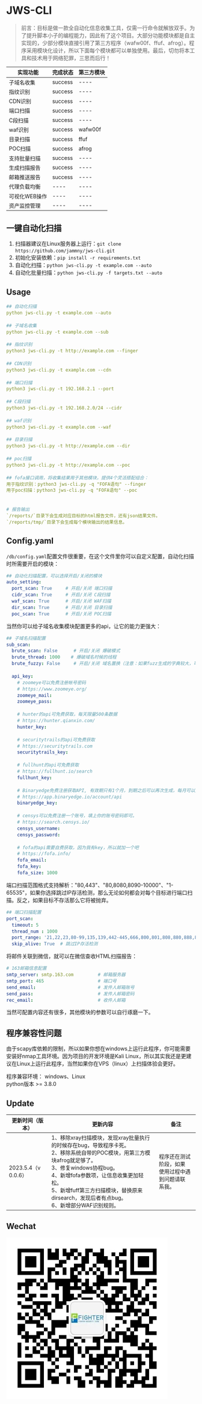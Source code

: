 # JWS-CLI  

> 前言：目标是做一款全自动化信息收集工具，仅需一行命令就解放双手。为了提升脚本小子的编程能力，因此有了这个项目。大部分功能模块都是自主实现的，少部分模块直接引用了第三方程序（wafw00f、ffuf、afrog）。程序采用模块化设计，所以下面每个模块都可以单独使用。最后，切勿将本工具和技术用于网络犯罪，三思而后行！

| 实现功能     | 完成状态    | 第三方模块         |
|----------|---------|---------------|
| 子域名收集    | success | ----         |
| 指纹识别     | success | ----         |
| CDN识别    | success | ----         |
| 端口扫描     | success | ----         |
| C段扫描     | success | ----  |
| waf识别    | success | wafw00f       |
| 目录扫描     | success | ffuf          |
| POC扫描    | success | afrog         |
| 支持批量扫描   | success | ----         |
| 生成扫描报告   | success | ----         |
| 邮箱推送报告   | success | ----         |
| 代理负载均衡   | ----    | ----          |
| 可视化WEB操作 | ----    | ----          |
| 资产监控管理   | ----    | ----          |

## 一键自动化扫描 
1. 扫描器建议在Linux服务器上运行：`git clone https://github.com/jammny/jws-cli.git`
2. 初始化安装依赖：`pip install -r requirements.txt`
3. 自动化扫描：`python jws-cli.py -t example.com --auto`
4. 自动化批量扫描：`python jws-cli.py -f targets.txt --auto`

## Usage

```yaml
## 自动化扫描
python jws-cli.py -t example.com --auto

## 子域名收集
python jws-cli.py -t example.com --sub

## 指纹识别
python3 jws-cli.py -t http://example.com --finger

## CDN识别
python3 jws-cli.py -t example.com --cdn

## 端口扫描
python3 jws-cli.py -t 192.168.2.1 --port

## C段扫描
python3 jws-cli.py -t 192.168.2.0/24 --cidr

## waf识别
python3 jws-cli.py -t example.com --waf

## 目录扫描
python3 jws-cli.py -t http://example.com --dir

## poc扫描
python3 jws-cli.py -t http://example.com --poc

## fofa接口调用，将收集结果用于其他模块，提供4个灵活搭配组合：
用于指纹识别：python3 jws-cli.py -q "FOFA语句" --finger
用于poc扫描：python3 jws-cli.py -q "FOFA语句" --poc


# 报告输出
`/reports/`目录下会生成对应目标的html报告文件，还有json结果文件。
`/reports/tmp/`目录下会生成每个模块输出的结果信息。
```

## Config.yaml
`/db/config.yaml`配置文件很重要，在这个文件里你可以自定义配置，自动化扫描时所需要开启的模块：
```yaml
## 自动化扫描配置，可以选择开启/关闭的模块
auto_setting:
  port_scan: True     # 开启/关闭 端口扫描
  cidr_scan: True     # 开启/关闭 C段扫描
  waf_scan: True      # 开启/关闭 WAF扫描
  dir_scan: True      # 开启/关闭 目录扫描
  poc_scan: True      # 开启/关闭 POC扫描
```
当然你可以给子域名收集模块配置更多的api，让它的能力更强大：<br/>
```yaml
## 子域名扫描配置
sub_scan:
  brute_scan: False      # 开启/关闭 爆破模式
  brute_thread: 1000    # 爆破域名时候的线程
  brute_fuzzy: False     # 开启/关闭 域名置换（注意：如果fuzz生成的字典较大，可能会导致爆破时间很长。）

  api_key:
    # zoomeye可以免费注册帐号密码
    # https://www.zoomeye.org/
    zoomeye_mail:
    zoomeye_pass:

    # hunter的api可免费获取，每天限量500条数据
    # https://hunter.qianxin.com/
    hunter_key:

    # securitytrails的api可免费获取
    # https://securitytrails.com
    securitytrails_key:

    # fullhunt的api可免费获取
    # https://fullhunt.io/search
    fullhunt_key:

    # Binaryedge免费注册获取API, 有效期只有1个月，到期之后可以再次生成，每月可以查询250次。
    # https://app.binaryedge.io/account/api
    binaryedge_key:

    # censys可以免费注册一个账号，填上你的账号密码即可。
    # https://search.censys.io/
    censys_username:
    censys_password:

    # fofa的api需要自费获取，因为我有key，所以就加一个吧
    # https://fofa.info/
    fofa_email:
    fofa_key:
    fofa_size: 1000
```
端口扫描范围格式支持解析："80,443"、"80,8080,8090-10000"、"1-65535"，如果你选择跳过IP存活检测，那么无论如何都会对每个目标进行端口扫描。反之，如果目标不存活那么它将被抛弃。
```yaml
## 端口扫描配置
port_scan:
  timeout: 5
  thread_num : 1000
  port_range: '21,22,23,80-99,135,139,442-445,666,800,801,808,880,888,889,1000-2379,3000-10010,11115,12018,12443,14000,16080,18000-18098,19001,19080,20000,20720,21000,21501,21502,28018,20880,27017'
  skip_alive: True  # 跳过IP存活检测
```

将邮件关联到微信，就可以在微信查收HTML扫描报告：
```yaml
# 163邮箱信息配置
smtp_server: smtp.163.com         # 邮箱服务器
smtp_port: 465                    # 端口号
send_email:                       # 发件人邮箱账号
send_pass:                        # 发件人邮箱密码
rec_email:                        # 收件人邮箱
```

当然可配置内容还有很多，其他模块的参数可以自行琢磨一下。

## 程序兼容性问题  

由于scapy库依赖的限制，所以如果你想在windows上运行此程序，你可能需要安装好nmap工具环境。因为项目的开发环境是Kali Linux，所以其实我还是更建议在Linux上运行此程序，当然如果你在VPS（linux）上扫描体验会更好。</br>

程序兼容环境： windows、Linux </br>
python版本 >= 3.8.0

## Update

| 更新时间（版本）          | 更新内容                                                                                                                                                                                          | 备注                                 |
|-------------------|-----------------------------------------------------------------------------------------------------------------------------------------------------------------------------------------------|------------------------------------|
| 2023.5.4（v 0.0.6） | 1、移除xray扫描模块，发现xray批量执行的时候存在bug，导致程序卡死。<br/>2、移除系统自带的POC模块，用第三方模块afrog就足够了。<br/>3、修复windows协程bug。<br/>4、新增fofa参数项，让信息收集更加轻松。<br/>5、新增fuff第三方扫描模块，替换原来dirsearch，发现后者有点bug。 <br/>6、新增部分WAF识别规则。 | 程序还在测试阶段，如果<br/>使用过程中遇到问题请联<br/>系我。 |


## Wechat

![img.png](./db/fightersec_wechat.jpg)


